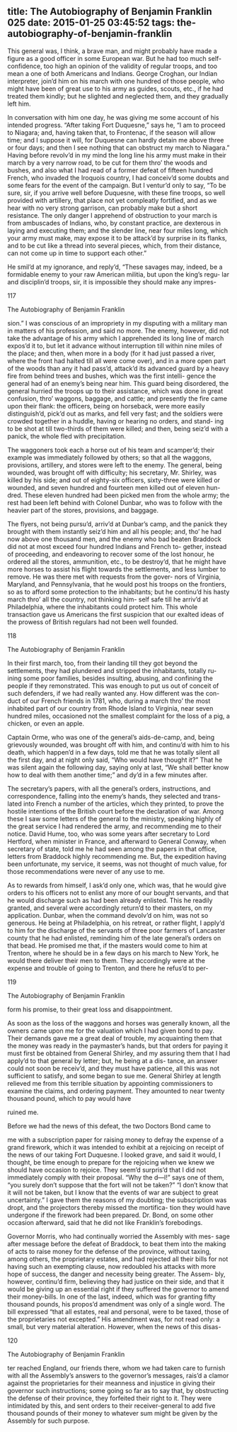title: The Autobiography of Benjamin Franklin 025
date: 2015-01-25 03:45:52
tags: the-autobiography-of-benjamin-franklin
---

This general was, I think, a brave man, and might probably have made a figure as a good officer in some European war. But he had too much self-confidence, too high an opinion of the validity of regular troops, and too mean a one of both Americans and Indians. George Croghan, our Indian interpreter, join’d him on his march with one hundred of those people, who might have been of great use to his army as guides, scouts, etc., if he had treated them kindly; but he slighted and neglected them, and they gradually left him.

In conversation with him one day, he was giving me some account of his intended progress. “After taking Fort Duquesne,” says he, “I am to proceed to Niagara; and, having taken that, to Frontenac, if the season will allow time; and I suppose it will, for Duquesne can hardly detain me above three or four days; and then I see nothing that can obstruct my march to Niagara.” Having before revolv’d in my mind the long line his army must make in their march by a very narrow road, to be cut for them thro’ the woods and bushes, and also what I had read of a former defeat of fifteen hundred French, who invaded the Iroquois country, I had conceiv’d some doubts and some fears for the event of the campaign. But I ventur’d only to say, “To be sure, sir, if you arrive well before Duquesne, with these fine troops, so well provided with artillery, that place not yet compleatly fortified, and as we hear with no very strong garrison, can probably make but a short resistance. The only danger I apprehend of obstruction to your march is from ambuscades of Indians, who, by constant practice, are dexterous in laying and executing them; and the slender line, near four miles long, which your army must make, may expose it to be attack’d by surprise in its flanks, and to be cut like a thread into several pieces, which, from their distance, can not come up in time to support each other.”

He smil’d at my ignorance, and reply’d, “These savages may, indeed, be a formidable enemy to your raw American militia, but upon the king’s regu- lar and disciplin’d troops, sir, it is impossible they should make any impres-

117

The Autobiography of Benjamin Franklin

sion.” I was conscious of an impropriety in my disputing with a military man in matters of his profession, and said no more. The enemy, however, did not take the advantage of his army which I apprehended its long line of march expos’d it to, but let it advance without interruption till within nine miles of the place; and then, when more in a body (for it had just passed a river, where the front had halted till all were come over), and in a more open part of the woods than any it had pass’d, attack’d its advanced guard by a heavy fire from behind trees and bushes, which was the first intelli- gence the general had of an enemy’s being near him. This guard being disordered, the general hurried the troops up to their assistance, which was done in great confusion, thro’ waggons, baggage, and cattle; and presently the fire came upon their flank: the officers, being on horseback, were more easily distinguish’d, pick’d out as marks, and fell very fast; and the soldiers were crowded together in a huddle, having or hearing no orders, and stand- ing to be shot at till two-thirds of them were killed; and then, being seiz’d with a panick, the whole fled with precipitation.

The waggoners took each a horse out of his team and scamper’d; their example was immediately followed by others; so that all the waggons, provisions, artillery, and stores were left to the enemy. The general, being wounded, was brought off with difficulty; his secretary, Mr. Shirley, was killed by his side; and out of eighty-six officers, sixty-three were killed or wounded, and seven hundred and fourteen men killed out of eleven hun- dred. These eleven hundred had been picked men from the whole army; the rest had been left behind with Colonel Dunbar, who was to follow with the heavier part of the stores, provisions, and baggage.

The flyers, not being pursu’d, arriv’d at Dunbar’s camp, and the panick they brought with them instantly seiz’d him and all his people; and, tho’ he had now above one thousand men, and the enemy who bad beaten Braddock did not at most exceed four hundred Indians and French to- gether, instead of proceeding, and endeavoring to recover some of the lost honour, he ordered all the stores, ammunition, etc., to be destroy’d, that he might have more horses to assist his flight towards the settlements, and less lumber to remove. He was there met with requests from the gover- nors of Virginia, Maryland, and Pennsylvania, that he would post his troops on the frontiers, so as to afford some protection to the inhabitants; but he continu’d his hasty march thro’ all the country, not thinking him- self safe till he arriv’d at Philadelphia, where the inhabitants could protect him. This whole transaction gave us Americans the first suspicion that our exalted ideas of the prowess of British regulars had not been well founded.

118

The Autobiography of Benjamin Franklin

In their first march, too, from their landing till they got beyond the settlements, they had plundered and stripped the inhabitants, totally ru- ining some poor families, besides insulting, abusing, and confining the people if they remonstrated. This was enough to put us out of conceit of such defenders, if we had really wanted any. How different was the con- duct of our French friends in 1781, who, during a march thro’ the most inhabited part of our country from Rhode Island to Virginia, near seven hundred miles, occasioned not the smallest complaint for the loss of a pig, a chicken, or even an apple.

Captain Orme, who was one of the general’s aids-de-camp, and, being grievously wounded, was brought off with him, and continu’d with him to his death, which happen’d in a few days, told me that he was totally silent all the first day, and at night only said, “Who would have thought it?” That he was silent again the following day, saying only at last, “We shall better know how to deal with them another time;” and dy’d in a few minutes after.

The secretary’s papers, with all the general’s orders, instructions, and correspondence, falling into the enemy’s hands, they selected and trans- lated into French a number of the articles, which they printed, to prove the hostile intentions of the British court before the declaration of war. Among these I saw some letters of the general to the ministry, speaking highly of the great service I had rendered the army, and recommending me to their notice. David Hume, too, who was some years after secretary to Lord Hertford, when minister in France, and afterward to General Conway, when secretary of state, told me he had seen among the papers in that office, letters from Braddock highly recommending me. But, the expedition having been unfortunate, my service, it seems, was not thought of much value, for those recommendations were never of any use to me.

As to rewards from himself, I ask’d only one, which was, that he would give orders to his officers not to enlist any more of our bought servants, and that he would discharge such as had been already enlisted. This he readily granted, and several were accordingly return’d to their masters, on my application. Dunbar, when the command devolv’d on him, was not so generous. He being at Philadelphia, on his retreat, or rather flight, I apply’d to him for the discharge of the servants of three poor farmers of Lancaster county that he had enlisted, reminding him of the late general’s orders on that bead. He promised me that, if the masters would come to him at Trenton, where he should be in a few days on his march to New York, he would there deliver their men to them. They accordingly were at the expense and trouble of going to Trenton, and there he refus’d to per-

119

The Autobiography of Benjamin Franklin

form his promise, to their great loss and disappointment.

As soon as the loss of the waggons and horses was generally known, all the owners came upon me for the valuation which I had given bond to pay. Their demands gave me a great deal of trouble, my acquainting them that the money was ready in the paymaster’s hands, but that orders for paying it must first be obtained from General Shirley, and my assuring them that I had apply’d to that general by letter; but, he being at a dis- tance, an answer could not soon be receiv’d, and they must have patience, all this was not sufficient to satisfy, and some began to sue me. General Shirley at length relieved me from this terrible situation by appointing commissioners to examine the claims, and ordering payment. They amounted to near twenty thousand pound, which to pay would have

ruined me.

Before we had the news of this defeat, the two Doctors Bond came to

me with a subscription paper for raising money to defray the expense of a grand firework, which it was intended to exhibit at a rejoicing on receipt of the news of our taking Fort Duquesne. I looked grave, and said it would, I thought, be time enough to prepare for the rejoicing when we knew we should have occasion to rejoice. They seem’d surpris’d that I did not immediately comply with their proposal. “Why the d—l!” says one of them, “you surely don’t suppose that the fort will not be taken?” “I don’t know that it will not be taken, but I know that the events of war are subject to great uncertainty.” I gave them the reasons of my doubting; the subscription was dropt, and the projectors thereby missed the mortifica- tion they would have undergone if the firework had been prepared. Dr. Bond, on some other occasion afterward, said that he did not like Franklin’s forebodings.

Governor Morris, who had continually worried the Assembly with mes- sage after message before the defeat of Braddock, to beat them into the making of acts to raise money for the defense of the province, without taxing, among others, the proprietary estates, and had rejected all their bills for not having such an exempting clause, now redoubled his attacks with more hope of success, the danger and necessity being greater. The Assem- bly, however, continu’d firm, believing they had justice on their side, and that it would be giving up an essential right if they suffered the governor to amend their money-bills. In one of the last, indeed, which was for granting fifty thousand pounds, his propos’d amendment was only of a single word. The bill expressed “that all estates, real and personal, were to be taxed, those of the proprietaries not excepted.” His amendment was, for not read only: a small, but very material alteration. However, when the news of this disas-

120

The Autobiography of Benjamin Franklin

ter reached England, our friends there, whom we had taken care to furnish with all the Assembly’s answers to the governor’s messages, rais’d a clamor against the proprietaries for their meanness and injustice in giving their governor such instructions; some going so far as to say that, by obstructing the defense of their province, they forfeited their right to it. They were intimidated by this, and sent orders to their receiver-general to add five thousand pounds of their money to whatever sum might be given by the Assembly for such purpose.

